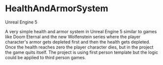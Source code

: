 # HealthAndArmorSystem
 Unreal Engine 5

A very simple health and armor system in Unreal Engine 5 similar to games like Doom Eternal and the new Wolfenstein series where the player character's armor gets depleted first and then the health gets depleted. Once the health reaches zero the player character dies, but in the project the game quits itself. The project is using first person template but the logic could be applied to third person games.
